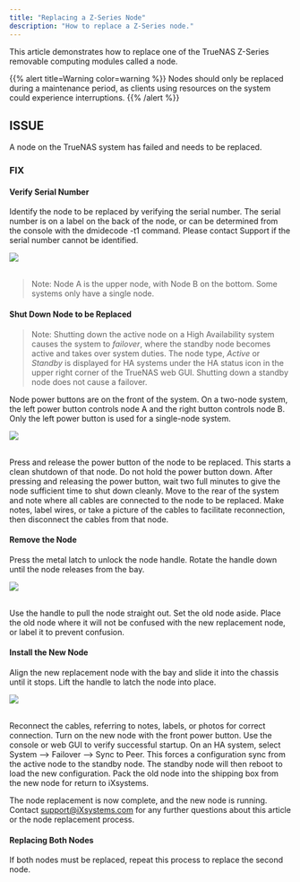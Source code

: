 ```yaml
---
title: "Replacing a Z-Series Node"
description: "How to replace a Z-Series node."
---
```


This article demonstrates how to replace one of the TrueNAS Z-Series removable computing modules called a node.

{{% alert title=Warning color=warning %}}
Nodes should only be replaced during a maintenance period, as clients using resources on the system could experience interruptions.
{{% /alert %}}

## ISSUE

A node on the TrueNAS system has failed and needs to be replaced.

### FIX

#### Verify Serial Number
Identify the node to be replaced by verifying the serial number. The serial number is on a label on the back of the node, or can be determined from the console with the dmidecode -t1 command. Please contact Support if the serial number cannot be identified.

<img src="/images/z-series-node-1.png">
<br><br>

> Note:  Node A is the upper node, with Node B on the bottom. Some systems only have a single node.

#### Shut Down Node to be Replaced

> Note: Shutting down the active node on a High Availability system causes the system to *failover*, where the standby node becomes active and takes over system duties.  The node type, *Active* or *Standby* is displayed for HA systems under  the HA status icon in the upper right corner of the TrueNAS web GUI. Shutting down a standby node does not cause a failover.

Node power buttons are on the front of the system. On a two-node system, the left power button controls node A and the right button controls node B. Only the left power button is used for a single-node system.

<img src="/images/z-series-node-2.png">
<br><br>

Press and release the power button of the node to be replaced. This starts a clean shutdown of that node. Do not hold the power button down. After pressing and releasing the power button, wait two full minutes to give the node sufficient time to shut down cleanly.  Move to the rear of the system and note where all cables are connected to the node to be replaced. Make notes, label wires, or take a picture of the cables to facilitate reconnection, then disconnect the cables from that node.

#### Remove the Node

Press the metal latch to unlock the node handle. Rotate the handle down until the node releases from the bay.

<img src="/images/z-series-node-3.png">
<br><br>


Use the handle to pull the node straight out. Set the old node aside. Place the old node where it will not be confused with the new replacement node, or label it to prevent confusion.

#### Install the New Node

Align the new replacement node with the bay and slide it into the chassis until it stops. Lift the handle to latch the node into place.

<img src="/images/z-series-node-4.png">
<br><br>

Reconnect the cables, referring to notes, labels, or photos for correct connection. Turn on the new node with the front power button. Use the console or web GUI to verify successful startup. On an HA system, select System –> Failover –> Sync to Peer. This forces a configuration sync from the active node to the standby node. The standby node will then reboot to load the new configuration.  Pack the old node into the shipping box from the new node for return to iXsystems.

The node replacement is now complete, and the new node is running. Contact support@iXsystems.com for any further questions about this article or the node replacement process.

#### Replacing Both Nodes

If both nodes must be replaced, repeat this process to replace the second node.

